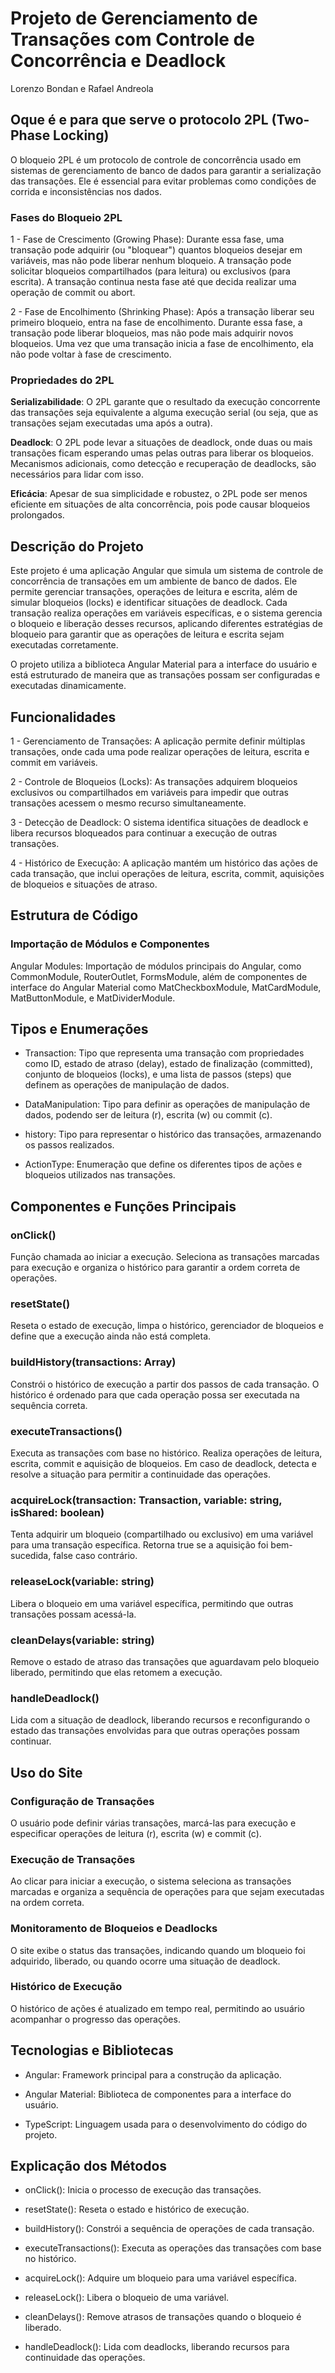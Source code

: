 # Projeto de Gerenciamento de Transações com Controle de Concorrência e Deadlock

Lorenzo Bondan e Rafael Andreola

## Oque é e para que serve o protocolo 2PL (Two-Phase Locking)

O bloqueio 2PL é um protocolo de controle de concorrência usado em sistemas de gerenciamento de banco de dados para garantir a serialização das transações. 
Ele é essencial para evitar problemas como condições de corrida e inconsistências nos dados.

### Fases do Bloqueio 2PL
1 - Fase de Crescimento (Growing Phase):
Durante essa fase, uma transação pode adquirir (ou "bloquear") quantos bloqueios desejar em variáveis, mas não pode liberar nenhum bloqueio.
A transação pode solicitar bloqueios compartilhados (para leitura) ou exclusivos (para escrita).
A transação continua nesta fase até que decida realizar uma operação de commit ou abort.

2 - Fase de Encolhimento (Shrinking Phase):
Após a transação liberar seu primeiro bloqueio, entra na fase de encolhimento.
Durante essa fase, a transação pode liberar bloqueios, mas não pode mais adquirir novos bloqueios.
Uma vez que uma transação inicia a fase de encolhimento, ela não pode voltar à fase de crescimento.

### Propriedades do 2PL
**Serializabilidade**: O 2PL garante que o resultado da execução concorrente das transações seja equivalente a alguma execução serial (ou seja, que as transações sejam executadas uma após a outra).

**Deadlock**: O 2PL pode levar a situações de deadlock, onde duas ou mais transações ficam esperando umas pelas outras para liberar os bloqueios. Mecanismos adicionais, como detecção e recuperação de deadlocks, são necessários para lidar com isso.

**Eficácia**: Apesar de sua simplicidade e robustez, o 2PL pode ser menos eficiente em situações de alta concorrência, pois pode causar bloqueios prolongados.

## Descrição do Projeto

Este projeto é uma aplicação Angular que simula um sistema de controle de concorrência de transações em um ambiente de banco de dados. Ele permite gerenciar transações, operações de leitura e escrita, além de simular bloqueios (locks) e identificar situações de deadlock. Cada transação realiza operações em variáveis específicas, e o sistema gerencia o bloqueio e liberação desses recursos, aplicando diferentes estratégias de bloqueio para garantir que as operações de leitura e escrita sejam executadas corretamente.

O projeto utiliza a biblioteca Angular Material para a interface do usuário e está estruturado de maneira que as transações possam ser configuradas e executadas dinamicamente.

## Funcionalidades

1 - Gerenciamento de Transações: A aplicação permite definir múltiplas transações, onde cada uma pode realizar operações de leitura, escrita e commit em variáveis.

2 - Controle de Bloqueios (Locks): As transações adquirem bloqueios exclusivos ou compartilhados em variáveis para impedir que outras transações acessem o mesmo recurso simultaneamente.

3 - Detecção de Deadlock: O sistema identifica situações de deadlock e libera recursos bloqueados para continuar a execução de outras transações.

4 - Histórico de Execução: A aplicação mantém um histórico das ações de cada transação, que inclui operações de leitura, escrita, commit, aquisições de bloqueios e situações de atraso.

## Estrutura de Código

### Importação de Módulos e Componentes

Angular Modules: Importação de módulos principais do Angular, como CommonModule, RouterOutlet, FormsModule, além de componentes de interface do Angular Material como MatCheckboxModule, MatCardModule, MatButtonModule, e MatDividerModule.

## Tipos e Enumerações

* Transaction: Tipo que representa uma transação com propriedades como ID, estado de atraso (delay), estado de finalização (committed), conjunto de bloqueios (locks), e uma lista de passos (steps) que definem as operações de manipulação de dados.

* DataManipulation: Tipo para definir as operações de manipulação de dados, podendo ser de leitura (r), escrita (w) ou commit (c).

* history: Tipo para representar o histórico das transações, armazenando os passos realizados.

* ActionType: Enumeração que define os diferentes tipos de ações e bloqueios utilizados nas transações.

## Componentes e Funções Principais

### onClick()
Função chamada ao iniciar a execução. Seleciona as transações marcadas para execução e organiza o histórico para garantir a ordem correta de operações.

### resetState()
Reseta o estado de execução, limpa o histórico, gerenciador de bloqueios e define que a execução ainda não está completa.

### buildHistory(transactions: Array<Transaction>)
Constrói o histórico de execução a partir dos passos de cada transação. O histórico é ordenado para que cada operação possa ser executada na sequência correta.

### executeTransactions()
Executa as transações com base no histórico. Realiza operações de leitura, escrita, commit e aquisição de bloqueios. Em caso de deadlock, detecta e resolve a situação para permitir a continuidade das operações.

### acquireLock(transaction: Transaction, variable: string, isShared: boolean)
Tenta adquirir um bloqueio (compartilhado ou exclusivo) em uma variável para uma transação específica. Retorna true se a aquisição foi bem-sucedida, false caso contrário.

### releaseLock(variable: string)
Libera o bloqueio em uma variável específica, permitindo que outras transações possam acessá-la.

### cleanDelays(variable: string)
Remove o estado de atraso das transações que aguardavam pelo bloqueio liberado, permitindo que elas retomem a execução.

### handleDeadlock()
Lida com a situação de deadlock, liberando recursos e reconfigurando o estado das transações envolvidas para que outras operações possam continuar.

## Uso do Site

### Configuração de Transações
O usuário pode definir várias transações, marcá-las para execução e especificar operações de leitura (r), escrita (w) e commit (c).

### Execução de Transações 
Ao clicar para iniciar a execução, o sistema seleciona as transações marcadas e organiza a sequência de operações para que sejam executadas na ordem correta.

### Monitoramento de Bloqueios e Deadlocks
O site exibe o status das transações, indicando quando um bloqueio foi adquirido, liberado, ou quando ocorre uma situação de deadlock.

### Histórico de Execução
O histórico de ações é atualizado em tempo real, permitindo ao usuário acompanhar o progresso das operações.

## Tecnologias e Bibliotecas

* Angular: Framework principal para a construção da aplicação.

* Angular Material: Biblioteca de componentes para a interface do usuário.

* TypeScript: Linguagem usada para o desenvolvimento do código do projeto.

## Explicação dos Métodos

* onClick(): Inicia o processo de execução das transações.

* resetState(): Reseta o estado e histórico de execução.

* buildHistory(): Constrói a sequência de operações de cada transação.

* executeTransactions(): Executa as operações das transações com base no histórico.

* acquireLock(): Adquire um bloqueio para uma variável específica.

* releaseLock(): Libera o bloqueio de uma variável.

* cleanDelays(): Remove atrasos de transações quando o bloqueio é liberado.

* handleDeadlock(): Lida com deadlocks, liberando recursos para continuidade das operações.
